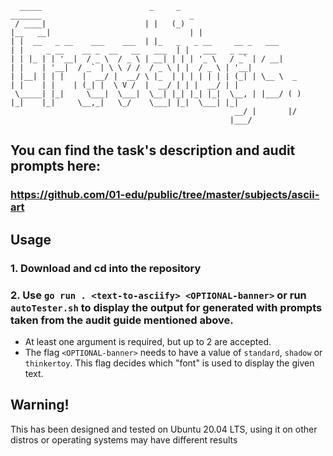 ```
  _____                        _     _                                   _______                                 _                
 / ____|                      | |   (_)                                 |__   __|                               | |               
| |  __   _ __    ___    ___  | |_   _   _ __     __ _   ___               | |     _ __    __ _  __   __   ___  | |   ___   _ __  
| | |_ | | '__|  / _ \  / _ \ | __| | | | '_ \   / _` | / __|              | |    | '__|  / _` | \ \ / /  / _ \ | |  / _ \ | '__| 
| |__| | | |    |  __/ |  __/ \ |_  | | | | | | | (_| | \__ \  _           | |    | |    | (_| |  \ V /  |  __/ | | |  __/ | |    
 \_____| |_|     \___|  \___|  \__| |_| |_| |_|  \__, | |___/ ( )          |_|    |_|     \__,_|   \_/    \___| |_|  \___| |_|    
                                                  __/ |       |/                                                                  
                                                 |___/                                                                            
```

## You can find the task's description and audit prompts here:
### https://github.com/01-edu/public/tree/master/subjects/ascii-art

## Usage
### 1. Download and cd into the repository

### 2. Use `go run . <text-to-asciify> <OPTIONAL-banner>` or run `autoTester.sh` to display the output for generated with prompts taken from the audit guide mentioned above.
- At least one argument is required, but up to 2 are accepted.
- The flag `<OPTIONAL-banner>` needs to have a value of `standard`, `shadow` or `thinkertoy`. This flag decides which "font" is used to display the given text.

## Warning!
This has been designed and tested on Ubuntu 20.04 LTS, using it on other distros or operating systems may have different results